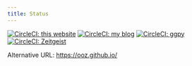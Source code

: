 ```yaml
---
title: Status
---
```


[![CircleCI: this website](https://img.shields.io/circleci/build/gh/ooz/ooz.github.io?label=Website)](https://circleci.com/gh/ooz/ooz.github.io)
[![CircleCI: my blog](https://img.shields.io/circleci/build/gh/ooz/blog?label=Blog)](https://circleci.com/gh/ooz/blog)
[![CircleCI: ggpy](https://img.shields.io/circleci/build/gh/ooz/ggpy?label=ggpy)](https://circleci.com/gh/ooz/ggpy)
[![CircleCI: Zeitgeist](https://img.shields.io/circleci/build/gh/ooz/zeitgeist?label=Zeitgeist)](https://circleci.com/gh/ooz/zeitgeist)

Alternative URL: https://ooz.github.io/


